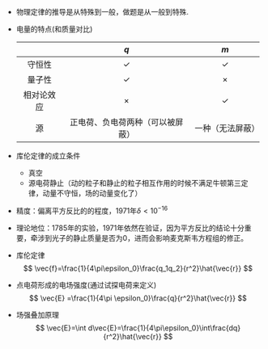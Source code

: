 + 物理定律的推导是从特殊到一般，做题是从一般到特殊.

+ 电量的特点(和质量对比)
  
  |        |     $q$      |     $m$      |
  | :----: | :----------: | :----------: |
  | 守恒性 | $\checkmark$ | $\checkmark$ |
  | 量子性 | $\checkmark$ | $\times$ |
  | 相对论效应 | $\times$ | $\checkmark$ |
  | 源 | 正电荷、负电荷两种（可以被屏蔽） | 一种（无法屏蔽） |
  
+ 库伦定律的成立条件

  + 真空
  + 源电荷静止（动的粒子和静止的粒子相互作用的时候不满足牛顿第三定律，动量不守恒，场的动量变化了）

+ 精度：偏离平方反比的的程度，1971年$\delta \lt 10^{-16}$

+ 理论地位：1785年的实验，1971年依然在验证，因为平方反比的结论十分重要，牵涉到光子的静止质量是否为0，进而会影响麦克斯韦方程组的修正。

+ 库伦定律
  $$
  \vec{f}=\frac{1}{4\pi\epsilon_0}\frac{q_1q_2}{r^2}\hat{\vec{r}}
  $$

+ 点电荷形成的电场强度(通过试探电荷来定义)
  $$
  \vec{E} =\frac{1}{4\pi \epsilon_0}\frac{q}{r^2}\hat{\vec{r}}
  $$

+ 场强叠加原理
  $$
  \vec{E}=\int d\vec{E}=\frac{1}{4\pi\epsilon_0}\int\frac{dq}{r^2}\hat{\vec{r}}
  $$
  

